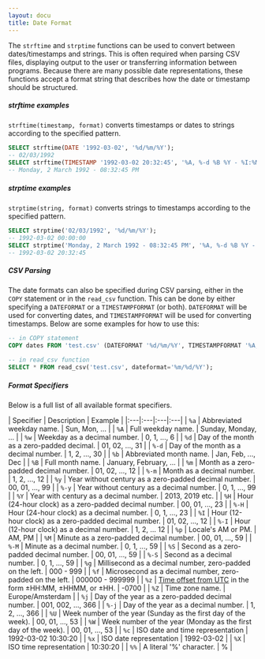 ```yaml
---
layout: docu
title: Date Format
---
```


The `strftime` and `strptime` functions can be used to convert between dates/timestamps and strings. This is often required when parsing CSV files, displaying output to the user or transferring information between programs. Because there are many possible date representations, these functions accept a format string that describes how the date or timestamp should be structured.

##### strftime examples
`strftime(timestamp, format)` converts timestamps or dates to strings according to the specified pattern.

```sql
SELECT strftime(DATE '1992-03-02', '%d/%m/%Y');
-- 02/03/1992
SELECT strftime(TIMESTAMP '1992-03-02 20:32:45', '%A, %-d %B %Y - %I:%M:%S %p');
-- Monday, 2 March 1992 - 08:32:45 PM
```

##### strptime examples
`strptime(string, format)` converts strings to timestamps according to the specified pattern.

```sql
SELECT strptime('02/03/1992', '%d/%m/%Y');
-- 1992-03-02 00:00:00
SELECT strptime('Monday, 2 March 1992 - 08:32:45 PM', '%A, %-d %B %Y - %I:%M:%S %p');
-- 1992-03-02 20:32:45
```

##### CSV Parsing
The date formats can also be specified during CSV parsing, either in the `COPY` statement or in the `read_csv` function. This can be done by either specifying a `DATEFORMAT` or a `TIMESTAMPFORMAT` (or both). `DATEFORMAT` will be used for converting dates, and `TIMESTAMPFORMAT` will be used for converting timestamps. Below are some examples for how to use this:

```sql
-- in COPY statement
COPY dates FROM 'test.csv' (DATEFORMAT '%d/%m/%Y', TIMESTAMPFORMAT '%A, %-d %B %Y - %I:%M:%S %p')

-- in read_csv function
SELECT * FROM read_csv('test.csv', dateformat='%m/%d/%Y');
```

##### Format Specifiers
Below is a full list of all available format specifiers.

| Specifier | Description | Example |
|:---|:---|:---|:---|
| `%a` | Abbreviated weekday name. | Sun, Mon, ... |
| `%A` | Full weekday name. | Sunday, Monday, ... |
| `%w` | Weekday as a decimal number. | 0, 1, ..., 6 |
| `%d` | Day of the month as a zero-padded decimal. | 01, 02, ..., 31 |
| `%-d` | Day of the month as a decimal number. | 1, 2, ..., 30 |
| `%b` | Abbreviated month name. | Jan, Feb, ..., Dec |
| `%B` | Full month name. | January, February, ... |
| `%m` | Month as a zero-padded decimal number. | 01, 02, ..., 12 |
| `%-m` | Month as a decimal number. | 1, 2, ..., 12 |
| `%y` | Year without century as a zero-padded decimal number. | 00, 01, ..., 99 |
| `%-y` | Year without century as a decimal number. | 0, 1, ..., 99 |
| `%Y` | Year with century as a decimal number. | 2013, 2019 etc. |
| `%H` | Hour (24-hour clock) as a zero-padded decimal number. | 00, 01, ..., 23 |
| `%-H` | Hour (24-hour clock) as a decimal number. | 0, 1, ..., 23 |
| `%I` | Hour (12-hour clock) as a zero-padded decimal number. | 01, 02, ..., 12 |
| `%-I` | Hour (12-hour clock) as a decimal number. | 1, 2, ... 12 |
| `%p` | Locale's AM or PM. | AM, PM |
| `%M` | Minute as a zero-padded decimal number. | 00, 01, ..., 59 |
| `%-M` | Minute as a decimal number. | 0, 1, ..., 59 |
| `%S` | Second as a zero-padded decimal number. | 00, 01, ..., 59 |
| `%-S` | Second as a decimal number. | 0, 1, ..., 59 |
| `%g` | Millisecond as a decimal number, zero-padded on the left. | 000 - 999 |
| `%f` | Microsecond as a decimal number, zero-padded on the left. | 000000 - 999999 |
| `%z` | [Time offset from UTC](https://en.wikipedia.org/wiki/ISO_8601#Time_offsets_from_UTC) in the form ±HH:MM, ±HHMM, or ±HH. | -0700 |
| `%Z` | Time zone name. | Europe/Amsterdam  |
| `%j` | Day of the year as a zero-padded decimal number. | 001, 002, ..., 366 |
| `%-j` | Day of the year as a decimal number. | 1, 2, ..., 366 |
| `%U` | Week number of the year (Sunday as the first day of the week). | 00, 01, ..., 53 |
| `%W` | Week number of the year (Monday as the first day of the week). | 00, 01, ..., 53 |
| `%c` | ISO date and time representation | 1992-03-02 10:30:20 |
| `%x` | ISO date representation | 1992-03-02 |
| `%X` | ISO time representation | 10:30:20 |
| `%%` | A literal '%' character. | % |
